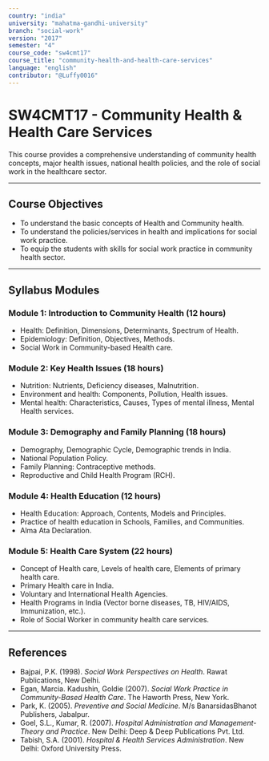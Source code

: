 ```yaml
---
country: "india"
university: "mahatma-gandhi-university"
branch: "social-work"
version: "2017"
semester: "4"
course_code: "sw4cmt17"
course_title: "community-health-and-health-care-services"
language: "english"
contributor: "@Luffy0016"
---
```

# SW4CMT17 - Community Health & Health Care Services

This course provides a comprehensive understanding of community health concepts, major health issues, national health policies, and the role of social work in the healthcare sector.

---
## Course Objectives

* To understand the basic concepts of Health and Community health.
* To understand the policies/services in health and implications for social work practice.
* To equip the students with skills for social work practice in community health sector.

---
## Syllabus Modules

### Module 1: Introduction to Community Health (12 hours)
* Health: Definition, Dimensions, Determinants, Spectrum of Health.
* Epidemiology: Definition, Objectives, Methods.
* Social Work in Community-based Health care.

### Module 2: Key Health Issues (18 hours)
* Nutrition: Nutrients, Deficiency diseases, Malnutrition.
* Environment and health: Components, Pollution, Health issues.
* Mental health: Characteristics, Causes, Types of mental illness, Mental Health services.

### Module 3: Demography and Family Planning (18 hours)
* Demography, Demographic Cycle, Demographic trends in India.
* National Population Policy.
* Family Planning: Contraceptive methods.
* Reproductive and Child Health Program (RCH).

### Module 4: Health Education (12 hours)
* Health Education: Approach, Contents, Models and Principles.
* Practice of health education in Schools, Families, and Communities.
* Alma Ata Declaration.

### Module 5: Health Care System (22 hours)
* Concept of Health care, Levels of health care, Elements of primary health care.
* Primary Health care in India.
* Voluntary and International Health Agencies.
* Health Programs in India (Vector borne diseases, TB, HIV/AIDS, Immunization, etc.).
* Role of Social Worker in community health care services.

---
## References
* Bajpai, P.K. (1998). *Social Work Perspectives on Health*. Rawat Publications, New Delhi.
* Egan, Marcia. Kadushin, Goldie (2007). *Social Work Practice in Community-Based Health Care*. The Haworth Press, New York.
* Park, K. (2005). *Preventive and Social Medicine*. M/s BanarsidasBhanot Publishers, Jabalpur.
* Goel, S.L., Kumar, R. (2007). *Hospital Administration and Management- Theory and Practice*. New Delhi: Deep & Deep Publications Pvt. Ltd.
* Tabish, S.A. (2001). *Hospital & Health Services Administration*. New Delhi: Oxford University Press.
